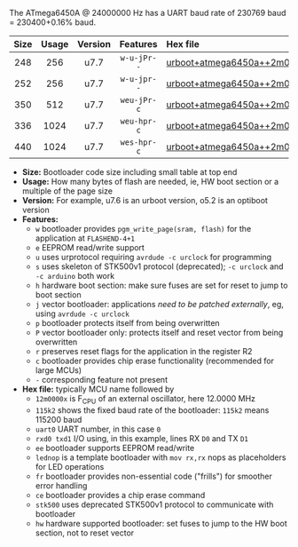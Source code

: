 The ATmega6450A @ 24000000 Hz has a UART baud rate of 230769 baud = 230400+0.16% baud.

|Size|Usage|Version|Features|Hex file|
|:-:|:-:|:-:|:-:|:--|
|248|256|u7.7|`w-u-jPr--`|[urboot+atmega6450a++2m0000x+++19k2_uart0_rxe0_txe1_lednop.hex](https://raw.githubusercontent.com/stefanrueger/urboot.hex/main/mcus/atmega6450a/external_oscillator/fcpu++2m0000_Hz/br+++19k2_bps/urboot+atmega6450a++2m0000x+++19k2_uart0_rxe0_txe1_lednop.hex)|
|252|256|u7.7|`w-u-jpr--`|[urboot+atmega6450a++2m0000x+++19k2_uart0_rxe0_txe1_lednop_fr.hex](https://raw.githubusercontent.com/stefanrueger/urboot.hex/main/mcus/atmega6450a/external_oscillator/fcpu++2m0000_Hz/br+++19k2_bps/urboot+atmega6450a++2m0000x+++19k2_uart0_rxe0_txe1_lednop_fr.hex)|
|350|512|u7.7|`weu-jPr-c`|[urboot+atmega6450a++2m0000x+++19k2_uart0_rxe0_txe1_ee_lednop_fr_ce.hex](https://raw.githubusercontent.com/stefanrueger/urboot.hex/main/mcus/atmega6450a/external_oscillator/fcpu++2m0000_Hz/br+++19k2_bps/urboot+atmega6450a++2m0000x+++19k2_uart0_rxe0_txe1_ee_lednop_fr_ce.hex)|
|336|1024|u7.7|`weu-hpr-c`|[urboot+atmega6450a++2m0000x+++19k2_uart0_rxe0_txe1_ee_lednop_fr_ce_hw.hex](https://raw.githubusercontent.com/stefanrueger/urboot.hex/main/mcus/atmega6450a/external_oscillator/fcpu++2m0000_Hz/br+++19k2_bps/urboot+atmega6450a++2m0000x+++19k2_uart0_rxe0_txe1_ee_lednop_fr_ce_hw.hex)|
|440|1024|u7.7|`wes-hpr-c`|[urboot+atmega6450a++2m0000x+++19k2_uart0_rxe0_txe1_ee_lednop_fr_ce_stk500_hw.hex](https://raw.githubusercontent.com/stefanrueger/urboot.hex/main/mcus/atmega6450a/external_oscillator/fcpu++2m0000_Hz/br+++19k2_bps/urboot+atmega6450a++2m0000x+++19k2_uart0_rxe0_txe1_ee_lednop_fr_ce_stk500_hw.hex)|

- **Size:** Bootloader code size including small table at top end
- **Usage:** How many bytes of flash are needed, ie, HW boot section or a multiple of the page size
- **Version:** For example, u7.6 is an urboot version, o5.2 is an optiboot version
- **Features:**
  + `w` bootloader provides `pgm_write_page(sram, flash)` for the application at `FLASHEND-4+1`
  + `e` EEPROM read/write support
  + `u` uses urprotocol requiring `avrdude -c urclock` for programming
  + `s` uses skeleton of STK500v1 protocol (deprecated); `-c urclock` and `-c arduino` both work
  + `h` hardware boot section: make sure fuses are set for reset to jump to boot section
  + `j` vector bootloader: applications *need to be patched externally*, eg, using `avrdude -c urclock`
  + `p` bootloader protects itself from being overwritten
  + `P` vector bootloader only: protects itself and reset vector from being overwritten
  + `r` preserves reset flags for the application in the register R2
  + `c` bootloader provides chip erase functionality (recommended for large MCUs)
  + `-` corresponding feature not present
- **Hex file:** typically MCU name followed by
  + `12m0000x` is F<sub>CPU</sub> of an external oscillator, here 12.0000 MHz
  + `115k2` shows the fixed baud rate of the bootloader: `115k2` means 115200 baud
  + `uart0` UART number, in this case `0`
  + `rxd0 txd1` I/O using, in this example, lines RX `D0` and TX `D1`
  + `ee` bootloader supports EEPROM read/write
  + `lednop` is a template bootloader with `mov rx,rx` nops as placeholders for LED operations
  + `fr` bootloader provides non-essential code ("frills") for smoother error handling
  + `ce` bootloader provides a chip erase command
  + `stk500` uses deprecated STK500v1 protocol to communicate with bootloader
  + `hw` hardware supported bootloader: set fuses to jump to the HW boot section, not to reset vector
